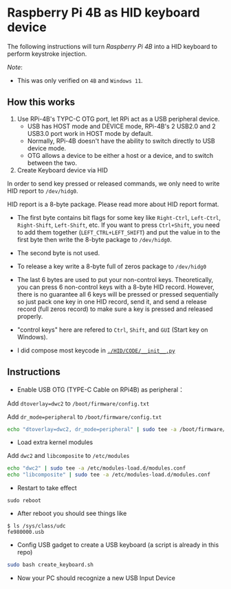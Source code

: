 # Raspberry Pi 4B as HID keyboard device

The following instructions will turn *Raspberry Pi 4B* into a HID keyboard to perform keystroke injection.

*Note*: 

- This was only verified on `4B` and `Windows 11`.

## How this works
1. Use RPi-4B's TYPC-C OTG port, let RPi act as a USB peripheral device.
    -  USB has HOST mode and DEVICE mode, RPi-4B's 2 USB2.0 and 2 USB3.0 port work in HOST mode by default. 
    -  Normally, RPi-4B doesn't have the ability to switch directly to USB device mode.
    -  OTG allows a device to be either a host or a device, and to switch between the two.
2. Create Keyboard device via HID

In order to send key pressed or released commands, we only need to write HID report to `/dev/hidg0`.

HID report is a 8-byte package. Please read more about HID report format.

- The first byte contains bit flags for some key like `Right-Ctrl`, `Left-Ctrl`, `Right-Shift`, `Left-Shift`, etc. If you want to press `Ctrl+Shift`, you need to add them together (`LEFT_CTRL+LEFT_SHIFT`) and put the value in to the first byte then write the 8-byte package to `/dev/hidg0`.

- The second byte is not used.

- To release a key write a 8-byte full of zeros package to `/dev/hidg0`

- The last 6 bytes are used to put your non-control keys. Theoretically, you can press 6 non-control keys with a 8-byte HID record. However, there is no guarantee all 6 keys will be pressed or pressed sequentially so just pack one key in one HID record, send it, and send a release record (full zeros record) to make sure a key is pressed and released properly.

- "control keys" here are refered to `Ctrl`, `Shift`, and `GUI` (Start key on Windows).

- I did compose most keycode in [`./HID/CODE/__init__.py`](./HID/CODE/__init__.py)

## Instructions

- Enable USB OTG (TYPE-C Cable on RPi4B) as peripheral：

Add `dtoverlay=dwc2` to `/boot/firmware/config.txt`

Add `dr_mode=peripheral` to `/boot/firmware/config.txt`

```bash
echo "dtoverlay=dwc2, dr_mode=peripheral" | sudo tee -a /boot/firmware/config.txt
```

- Load extra kernel modules

Add `dwc2` and `libcomposite` to `/etc/modules`

```bash
echo "dwc2" | sudo tee -a /etc/modules-load.d/modules.conf
echo "libcomposite" | sudo tee -a /etc/modules-load.d/modules.conf
```

- Restart to take effect

```
sudo reboot
```

- After reboot you should see things like

```
$ ls /sys/class/udc
fe980000.usb
```

- Config USB gadget to create a USB keyboard (a script is already in this repo)
  
```bash 
sudo bash create_keyboard.sh
```

- Now your PC should recognize a new USB Input Device

